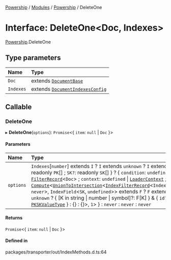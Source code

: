 [Powership](../README.md) / [Modules](../modules.md) / [Powership](../modules/Powership.md) / DeleteOne

# Interface: DeleteOne<Doc, Indexes\>

[Powership](../modules/Powership.md).DeleteOne

## Type parameters

| Name | Type |
| :------ | :------ |
| `Doc` | extends [`DocumentBase`](../modules/Powership.md#documentbase) |
| `Indexes` | extends [`DocumentIndexesConfig`](Powership.DocumentIndexesConfig.md) |

## Callable

### DeleteOne

▸ **DeleteOne**(`options`): `Promise`<{ `item`: ``null`` \| `Doc`  }\>

#### Parameters

| Name | Type |
| :------ | :------ |
| `options` | `Indexes`[`number`] extends `I` ? `I` extends `unknown` ? `I` extends { `PK`: readonly `PK`[] ; `SK?`: readonly `SK`[]  } ? { `condition`: `undefined` \| [`FilterRecord`](../modules/Powership.md#filterrecord)<`Doc`\> ; `context`: `undefined` \| [`LoaderContext`](Powership.LoaderContext.md) ; `filter`: [`Compute`](../modules/Powership.TU.md#compute)<[`UnionToIntersection`](../modules/Powership.TU.md#uniontointersection)<[`IndexFilterRecord`](../modules/Powership.md#indexfilterrecord)<`IndexField`<`PK`, `never`\>, `IndexField`<`SK`, `undefined`\>\> extends `F` ? `F` extends `unknown` ? { [K in string \| number \| symbol]?: F[K] } & { `id?`: [`PKSKValueType`](../modules/Powership.md#pkskvaluetype)  } : {} : {}\>, ``1``\>  } : `never` : `never` : `never` |

#### Returns

`Promise`<{ `item`: ``null`` \| `Doc`  }\>

#### Defined in

packages/transporter/out/IndexMethods.d.ts:64

